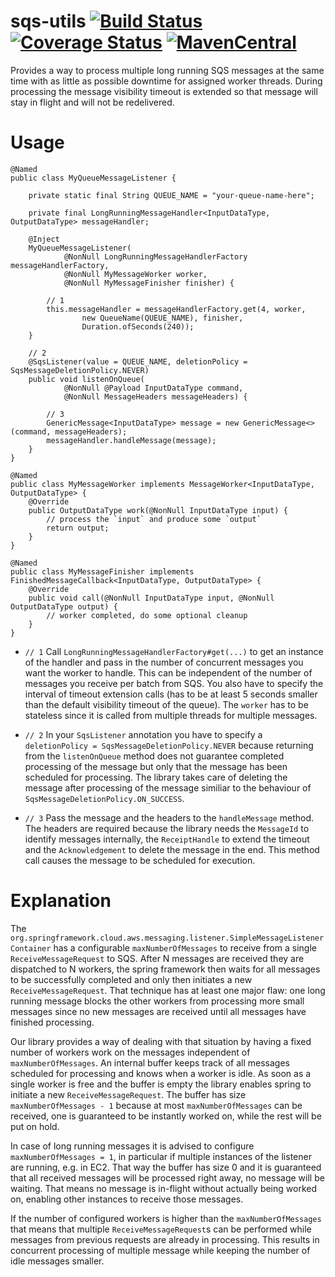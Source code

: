 # sqs-utils [![Build Status](https://app.travis-ci.com/Mercateo/sqs-utils.svg?branch=master)](https://app.travis-ci.com/github/Mercateo/sqs-utils) [![Coverage Status](https://coveralls.io/repos/github/Mercateo/sqs-utils/badge.svg?branch=master)](https://coveralls.io/github/Mercateo/sqs-utils?branch=master) [![MavenCentral](https://img.shields.io/maven-central/v/com.mercateo.sqs/sqs-utils.svg)](http://search.maven.org/#search%7Cgav%7C1%7Cg%3A%22com.mercateo.sqs%22%20AND%20a%3A%22sqs-utils%22)

Provides a way to process multiple long running SQS messages at the same time with as little as possible downtime for assigned worker threads. During processing the message visibility timeout is extended so that message will stay in flight and will not be redelivered.

 
# Usage

```
@Named
public class MyQueueMessageListener {
 
    private static final String QUEUE_NAME = "your-queue-name-here";
 
    private final LongRunningMessageHandler<InputDataType, OutputDataType> messageHandler;
    
    @Inject
    MyQueueMessageListener(
            @NonNull LongRunningMessageHandlerFactory messageHandlerFactory,
            @NonNull MyMessageWorker worker,
            @NonNull MyMessageFinisher finisher) {
            
        // 1
        this.messageHandler = messageHandlerFactory.get(4, worker, 
                new QueueName(QUEUE_NAME), finisher, 
                Duration.ofSeconds(240));
    }
 
    // 2
    @SqsListener(value = QUEUE_NAME, deletionPolicy = SqsMessageDeletionPolicy.NEVER)
    public void listenOnQueue(
            @NonNull @Payload InputDataType command,
            @NonNull MessageHeaders messageHeaders) {
 
        // 3
        GenericMessage<InputDataType> message = new GenericMessage<>(command, messageHeaders);
        messageHandler.handleMessage(message);
    }
}

@Named
public class MyMessageWorker implements MessageWorker<InputDataType, OutputDataType> {
    @Override
    public OutputDataType work(@NonNull InputDataType input) {
        // process the `input` and produce some `output`
        return output;
    }
}

@Named
public class MyMessageFinisher implements FinishedMessageCallback<InputDataType, OutputDataType> {
    @Override
    public void call(@NonNull InputDataType input, @NonNull OutputDataType output) {
        // worker completed, do some optional cleanup
    }
}
```

* `// 1` Call `LongRunningMessageHandlerFactory#get(...)` to get an instance of the handler and pass in the number of concurrent messages you want the worker to handle. This can be independent of the number of messages you receive per batch from SQS. You also have to specify the interval of timeout extension calls (has to be at least 5 seconds smaller than the default visibility timeout of the queue). The `worker` has to be stateless since it is called from multiple threads for multiple messages.

* `// 2` In your `SqsListener` annotation you have to specify a `deletionPolicy = SqsMessageDeletionPolicy.NEVER` because returning from the `listenOnQueue` method does not guarantee completed processing of the message but only that the message has been scheduled for processing. The library takes care of deleting the message after processing of the message similiar to the behaviour of `SqsMessageDeletionPolicy.ON_SUCCESS`.

* `// 3` Pass the message and the headers to the `handleMessage` method. The headers are required because the library needs the `MessageId` to identify messages internally, the `ReceiptHandle` to extend the timeout and the `Acknowledgement` to delete the message in the end. This method call causes the message to be scheduled for execution. 


# Explanation

The `org.springframework.cloud.aws.messaging.listener.SimpleMessageListenerContainer` has a configurable `maxNumberOfMessages` to receive from a single `ReceiveMessageRequest` to SQS.
After N messages are received they are dispatched to N workers, the spring framework then waits for all messages to be successfully completed and only then initiates a new `ReceiveMessageRequest`. 
That technique has at least one major flaw: one long running message blocks the other workers from processing more small messages since no new messages are received until all messages have finished processing.

Our library provides a way of dealing with that situation by having a fixed number of workers work on the messages independent of `maxNumberOfMessages`. An internal buffer keeps track of all messages scheduled for processing and knows when a worker is idle. As soon as a single worker is free and the buffer is empty the library enables spring to initiate a new `ReceiveMessageRequest`. The buffer has size `maxNumberOfMessages - 1` because at most `maxNumberOfMessages` can be received, one is guaranteed to be instantly worked on, while the rest will be put on hold.

In case of long running messages it is advised to configure `maxNumberOfMessages = 1`, in particular if multiple instances of the listener are running, e.g. in EC2. That way the buffer has size 0 and it is guaranteed that all received messages will be processed right away, no message will be waiting. That means no message is in-flight without actually being worked on, enabling other instances to receive those messages.

If the number of configured workers is higher than the `maxNumberOfMessages` that means that multiple `ReceiveMessageRequest`s can be performed while messages from previous requests are already in processing. This results in concurrent processing of multiple message while keeping the number of idle messages smaller.
